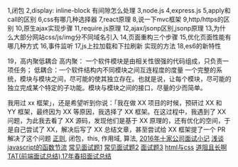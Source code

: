 1,闭包
2,display: inline-block 有间隙怎么处理
3,node.js
4,express.js
5,apply和call的区别
6,css有哪几种选择器
7,react原理
8,说一下mvc框架
9,http/https的区别
10,原生ajax实现步骤
11,require.js原理
12,ajax/jsonp区别,jsonp原理
13,为什么大部分网站css/js/img分不同域名引入
14,页面重构三个步骤
15,优化页面性能有哪几种方式
16,事件监听
17,js上拉加载和下拉刷新 实现的方法
18,es6的新特性

19，高内聚低耦合
高内聚： 一个软件模块是由相关性很强的代码组成，只负责一项任务；
低耦合：一个软件结构内不同模块之间互连程度的度量
一个完整的系统，模块与模块之间，尽可能的使其独立存在。也就是说，让每个模块，尽可能的独立完成某个特定的子功能。模块与模块之间的接口，尽量的少而简单。

我用过 xx 框架」，还是希望听到你说：「我在做 XX 项目的时候，预研过 XX 和 YY 框架，最终因为 XX 等原因，我选择了 XX 框架。在这过程中，我遇到了 XX 问题，为此我去看了 XX 源码，发现他们是基于 XX 原理的，还有优化的空间，于是自己尝试了 XX，解决后写了 XX 总结文章，甚至尝试给 XX 框架提了一个 PR 解决了这个问题
[正则](https://segmentfault.com/a/1190000007602848), 闭包，this, 作用域, 算法,
[2016年十家公司面试小记](http://www.cnblogs.com/xxcanghai/p/5205998.html)
[浅谈javascript的函数节流](http://www.alloyteam.com/2012/11/javascript-throttle/)
[常见面试题1](https://github.com/jayli/jayli.github.com/issues/19)
[常见面试题2](https://github.com/hawx1993/Front-end-Interview-questions)
[面试题3](https://github.com/h5bp/Front-end-Developer-Interview-Questions/tree/master/Translations/Chinese)
[html与css](https://github.com/jawil/blog/issues/22)
[道阻且长啊TAT(前端面试总结),17年春招面试总结](https://segmentfault.com/a/1190000010631325?_ea=2359607)
